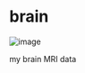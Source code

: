 # brain

![image](https://github.com/user-attachments/assets/cd6c479e-5d3e-4e79-a41b-8fd177509222)

my brain MRI data
